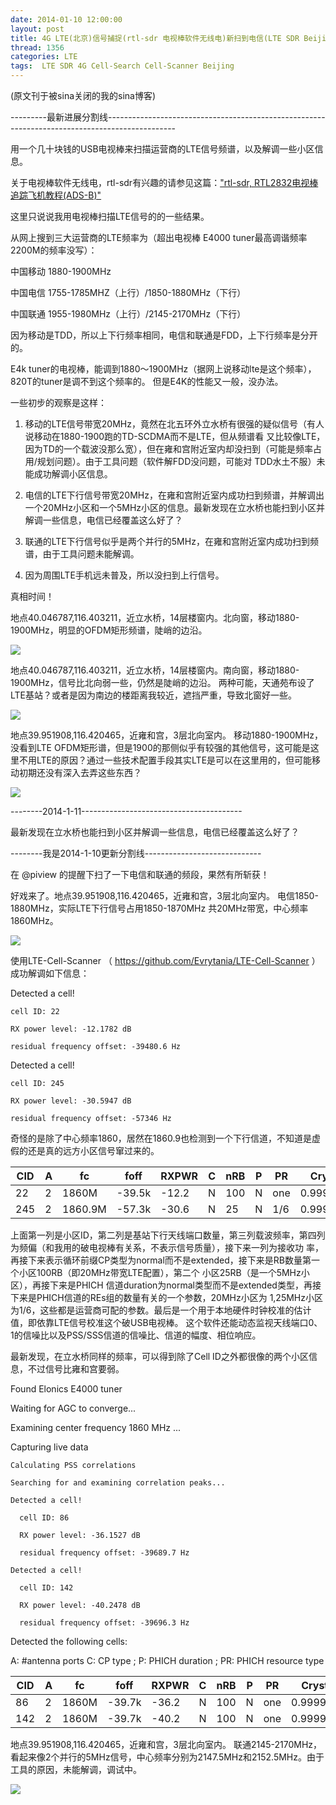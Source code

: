 ```yaml
---
date: 2014-01-10 12:00:00
layout: post
title: 4G LTE(北京)信号捕捉(rtl-sdr 电视棒软件无线电)新扫到电信(LTE SDR Beijing)
thread: 1356
categories: LTE
tags:  LTE SDR 4G Cell-Search Cell-Scanner Beijing
---
```


(原文刊于被sina关闭的我的sina博客)

---------最新进展分割线-----------------------------------------------------------------------------------------------

用一个几十块钱的USB电视棒来扫描运营商的LTE信号频谱，以及解调一些小区信息。

关于电视棒软件无线电，rtl-sdr有兴趣的请参见这篇：["rtl-sdr, RTL2832电视棒追踪飞机教程(ADS-B)"](link)

这里只说说我用电视棒扫描LTE信号的的一些结果。

从网上搜到三大运营商的LTE频率为（超出电视棒 E4000 tuner最高调谐频率2200M的频率没写）：

中国移动 1880-1900MHz

中国电信 1755-1785MHZ（上行）/1850-1880MHz（下行）

中国联通 1955-1980MHz（上行）/2145-2170MHz（下行）

因为移动是TDD，所以上下行频率相同，电信和联通是FDD，上下行频率是分开的。

E4k tuner的电视棒，能调到1880～1900MHz（据网上说移动lte是这个频率），820T的tuner是调不到这个频率的。
但是E4K的性能又一般，没办法。

一些初步的观察是这样：

1. 移动的LTE信号带宽20MHz，竟然在北五环外立水桥有很强的疑似信号（有人说移动在1880-1900跑的TD-SCDMA而不是LTE，但从频谱看 又比较像LTE，因为TD的一个载波没那么宽），但在雍和宫附近室内却没扫到（可能是频率占用/规划问题）。由于工具问题（软件解FDD没问题，可能对 TDD水土不服）未能成功解调小区信息。

2. 电信的LTE下行信号带宽20MHz，在雍和宫附近室内成功扫到频谱，并解调出一个20MHz小区和一个5MHz小区的信息。最新发现在立水桥也能扫到小区并解调一些信息，电信已经覆盖这么好了？ 

3. 联通的LTE下行信号似乎是两个并行的5MHz，在雍和宫附近室内成功扫到频谱，由于工具问题未能解调。

4. 因为周围LTE手机远未普及，所以没扫到上行信号。

真相时间！

地点40.046787,116.403211，近立水桥，14层楼窗内。北向窗，移动1880-1900MHz，明显的OFDM矩形频谱，陡峭的边沿。

![](../media/lishuiqiao-north.png)

地点40.046787,116.403211，近立水桥，14层楼窗内。南向窗，移动1880-1900MHz，信号比北向弱一些，仍然是陡峭的边沿。
两种可能，天通苑布设了LTE基站？或者是因为南边的楼距离我较近，遮挡严重，导致北窗好一些。

![](../media/lishuiqiao-south.png)

地点39.951908,116.420465，近雍和宫，3层北向室内。
移动1880-1900MHz，没看到LTE OFDM矩形谱，但是1900的那侧似乎有较强的其他信号，这可能是这里不用LTE的原因？通过一些技术配置手段其实LTE是可以在这里用的，但可能移动初期还没有深入去弄这些东西？

![](../media/yonghegong_auto_gain_1880_1900.png)

--------2014-1-11----------------------------------------

最新发现在立水桥也能扫到小区并解调一些信息，电信已经覆盖这么好了？
  
--------我是2014-1-10更新分割线-----------------------------

在 @piview 的提醒下扫了一下电信和联通的频段，果然有所斩获！

好戏来了。地点39.951908,116.420465，近雍和宫，3层北向室内。
电信1850-1880MHz，实际LTE下行信号占用1850-1870MHz 共20MHz带宽，中心频率1860MHz。

![](../media/yonghegong_auto_gain_1850_1880.png)

使用LTE-Cell-Scanner （ https://github.com/Evrytania/LTE-Cell-Scanner ）成功解调如下信息：

  Detected a cell!
  
    cell ID: 22
    
    RX power level: -12.1782 dB
    
    residual frequency offset: -39480.6 Hz
    
  Detected a cell!
  
    cell ID: 245
    
    RX power level: -30.5947 dB
    
    residual frequency offset: -57346 Hz

奇怪的是除了中心频率1860，居然在1860.9也检测到一个下行信道，不知道是虚假的还是真的远方小区信号窜过来的。

CID|A |fc     |foff  |RXPWR|C |nRB|P |PR |CrystalCorrectionFactor
-----|-----|-------|------|-----|------|------|------|-----|------------------------
22 |2 |1860M  |-39.5k|-12.2|N |100|N |one|0.99997877433266058045
245|2 |1860.9M|-57.3k|-30.6|N |25 |N |1/6|0.99996918467920425933

上面第一列是小区ID，第二列是基站下行天线端口数量，第三列载波频率，第四列为频偏（和我用的破电视棒有关系，不表示信号质量），接下来一列为接收功 率，再接下来表示循环前缀CP类型为normal而不是extended，接下来是RB数量第一个小区100RB（即20MHz带宽LTE配置），第二个 小区25RB（是一个5MHz小区），再接下来是PHICH 信道duration为normal类型而不是extended类型，再接下来是PHICH信道的REs组的数量有关的一个参数，20MHz小区为 1,25MHz小区为1/6，这些都是运营商可配的参数。最后是一个用于本地硬件时钟校准的估计值，即依靠LTE信号校准这个破USB电视棒。
这个软件还能动态监视天线端口0、1的信噪比以及PSS/SSS信道的信噪比、信道的幅度、相位响应。

最新发现，在立水桥同样的频率，可以得到除了Cell ID之外都很像的两个小区信息，不过信号比雍和宫要弱。 

  Found Elonics E4000 tuner 
  
  Waiting for AGC to converge... 
  
  Examining center frequency 1860 MHz ... 
  
  Capturing live data 
  
    Calculating PSS correlations 
    
    Searching for and examining correlation peaks... 
    
    Detected a cell! 
    
      cell ID: 86 
      
      RX power level: -36.1527 dB 
      
      residual frequency offset: -39689.7 Hz 
      
    Detected a cell! 
    
      cell ID: 142 
      
      RX power level: -40.2478 dB 
      
      residual frequency offset: -39696.3 Hz 
      
  Detected the following cells: 
  
  A: #antenna ports C: CP type ; P: PHICH duration ; PR: PHICH resource type 
  
  CID|A|fc|foff|RXPWR|C|nRB|P|PR|CrystalCorrectionFactor
  ----|----|----|----|----|----|----|----|----|-------
  86 |2 |  1860M |-39.7k| -36.2| N |100| N |one| 0.99997866189535433712 
  142| 2 |  1860M |-39.7k| -40.2| N |100| N| one| 0.99997865837659749566 

地点39.951908,116.420465，近雍和宫，3层北向室内。
联通2145-2170MHz，看起来像2个并行的5MHz信号，中心频率分别为2147.5MHz和2152.5MHz。由于工具的原因，未能解调，调试中。

![](../media/yonghegong_auto_gain_2145_2170.png)

